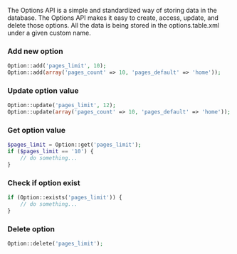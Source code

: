 The Options API is a simple and standardized way of storing data in the database. The Options API makes it easy to create, access, update, and delete those options. All the data is being stored in the options.table.xml under a given custom name.


### Add new option

```php
Option::add('pages_limit', 10);
Option::add(array('pages_count' => 10, 'pages_default' => 'home'));
```


### Update option value

```php
Option::update('pages_limit', 12);
Option::update(array('pages_count' => 10, 'pages_default' => 'home'));
```


### Get option value

```php
$pages_limit = Option::get('pages_limit');
if ($pages_limit == '10') {
    // do something...
}
```


### Check if option exist

```php
if (Option::exists('pages_limit')) {
    // do something...        
}
```


### Delete option

```php
Option::delete('pages_limit');
```
